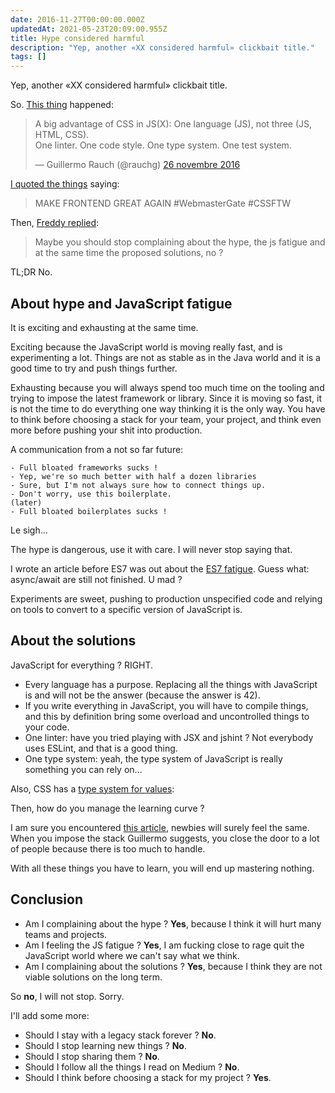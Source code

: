 ```yaml
---
date: 2016-11-27T00:00:00.000Z
updatedAt: 2021-05-23T20:09:00.955Z
title: Hype considered harmful
description: "Yep, another «XX considered harmful» clickbait title."
tags: []
---
```


Yep, another «XX considered harmful» clickbait title.

So. [This thing](https://twitter.com/rauchg/status/802328362341384192) happened:

<blockquote class="twitter-tweet" data-lang="fr"><p lang="en" dir="ltr">A big advantage of CSS in JS(X): One language (JS), not three (JS, HTML, CSS).<br>One linter. One code style. One type system. One test system.</p>&mdash; Guillermo Rauch (@rauchg) <a href="https://twitter.com/rauchg/status/802328362341384192">26 novembre 2016</a></blockquote>

[I quoted the things](https://twitter.com/SiegfriedEhret/status/802462317539573761) saying:

> MAKE FRONTEND GREAT AGAIN #WebmasterGate #CSSFTW

Then, [Freddy replied](https://twitter.com/HarrisFreddy/status/802477542087258112):

> Maybe you should stop complaining about the hype, the js fatigue and at the same time the proposed solutions, no ?

TL;DR No.

## About hype and JavaScript fatigue

It is exciting and exhausting at the same time.

Exciting because the JavaScript world is moving really fast, and is experimenting a lot.
Things are not as stable as in the Java world and it is a good time to try and push things further.

Exhausting because you will always spend too much time on the tooling and trying to impose the latest framework or library.
Since it is moving so fast, it is not the time to do everything one way thinking it is the only way.
You have to think before choosing a stack for your team, your project, and think even more before pushing your shit into production.

A communication from a not so far future:

```
- Full bloated frameworks sucks !
- Yep, we're so much better with half a dozen libraries
- Sure, but I'm not always sure how to connect things up.
- Don't worry, use this boilerplate.
(later)
- Full bloated boilerplates sucks !
```

Le sigh...

The hype is dangerous, use it with care. I will never stop saying that.

I wrote an article before ES7 was out about the [ES7 fatigue](https://ehret.me/es7-fatigue.html). Guess what: async/await are still not finished. U mad ?

Experiments are sweet, pushing to production unspecified code and relying on tools to convert to a specific version of JavaScript is.

## About the solutions

JavaScript for everything ? RIGHT.

- Every language has a purpose. Replacing all the things with JavaScript is and will not be the answer (because the answer is 42).
- If you write everything in JavaScript, you will have to compile things, and this by definition bring some overload and uncontrolled things to your code.
- One linter: have you tried playing with JSX and jshint ? Not everybody uses ESLint, and that is a good thing.
- One type system: yeah, the type system of JavaScript is really something you can rely on...

Also, CSS has a [type system for values](https://www.w3.org/TR/CSS22/syndata.html#values):

Then, how do you manage the learning curve ?

I am sure you encountered [this article](https://hackernoon.com/how-it-feels-to-learn-javascript-in-2016-d3a717dd577f), newbies will surely feel the same.
When you impose the stack Guillermo suggests, you close the door to a lot of people because there is too much to handle.

With all these things you have to learn, you will end up mastering nothing.

## Conclusion

- Am I complaining about the hype ? **Yes**, because I think it will hurt many teams and projects.
- Am I feeling the JS fatigue ? **Yes**, I am fucking close to rage quit the JavaScript world where we can't say what we think.
- Am I complaining about the solutions ? **Yes**, because I think they are not viable solutions on the long term.

So **no**, I will not stop. Sorry.

I'll add some more:

- Should I stay with a legacy stack forever ? **No**.
- Should I stop learning new things ? **No**.
- Should I stop sharing them ? **No**.
- Should I follow all the things I read on Medium ? **No**.
- Should I think before choosing a stack for my project ? **Yes**.
